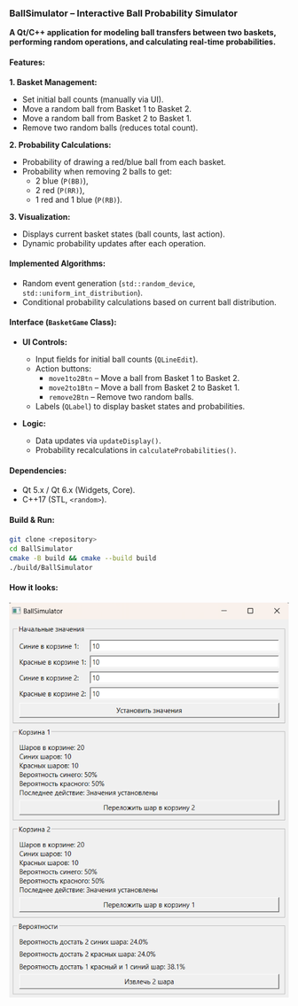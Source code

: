 ### **BallSimulator – Interactive Ball Probability Simulator**  

**A Qt/C++ application for modeling ball transfers between two baskets, performing random operations, and calculating real-time probabilities.**  

#### **Features:**  
**1. Basket Management:**  
- Set initial ball counts (manually via UI).  
- Move a random ball from Basket 1 to Basket 2.  
- Move a random ball from Basket 2 to Basket 1.  
- Remove two random balls (reduces total count).  

**2. Probability Calculations:**  
- Probability of drawing a red/blue ball from each basket.  
- Probability when removing 2 balls to get:  
  - 2 blue (`P(BB)`),  
  - 2 red (`P(RR)`),  
  - 1 red and 1 blue (`P(RB)`).  

**3. Visualization:**  
- Displays current basket states (ball counts, last action).  
- Dynamic probability updates after each operation.  

#### **Implemented Algorithms:**  
- Random event generation (`std::random_device`, `std::uniform_int_distribution`).  
- Conditional probability calculations based on current ball distribution.  

#### **Interface (`BasketGame` Class):**  
- **UI Controls:**  
  - Input fields for initial ball counts (`QLineEdit`).  
  - Action buttons:  
    - `move1to2Btn` – Move a ball from Basket 1 to Basket 2.  
    - `move2to1Btn` – Move a ball from Basket 2 to Basket 1.  
    - `remove2Btn` – Remove two random balls.  
  - Labels (`QLabel`) to display basket states and probabilities.  

- **Logic:**  
  - Data updates via `updateDisplay()`.  
  - Probability recalculations in `calculateProbabilities()`.  

#### **Dependencies:**  
- Qt 5.x / Qt 6.x (Widgets, Core).  
- C++17 (STL, `<random>`).  

#### **Build & Run:**  
```bash
git clone <repository>  
cd BallSimulator  
cmake -B build && cmake --build build  
./build/BallSimulator  
```  
#### **How it looks:**

![](image.png)
